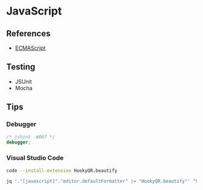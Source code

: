 # JavaScript

<!--
https://app.pluralsight.com/paths/skill/javascript-core-language
https://www.linkedin.com/learning/javascript-patterns-2/javascript-design-patterns
https://www.linkedin.com/learning/learning-javascript-debugging-2/welcome
https://www.linkedin.com/learning/javascript-web-form-programming/building-modern-web-forms
-->

## References

- [ECMAScript](/ecmascript.md)

## Testing

- JSUnit
- Mocha

## Tips

### Debugger

```js
/* jshint -W087 */
debugger;
```

### Visual Studio Code

```sh
code --install-extension HookyQR.beautify
```

```sh
jq '."[javascript]"."editor.defaultFormatter" |= "HookyQR.beautify"' "$HOME/.config/Code/User/settings.json" | sponge "$HOME/.config/Code/User/settings.json"
```
